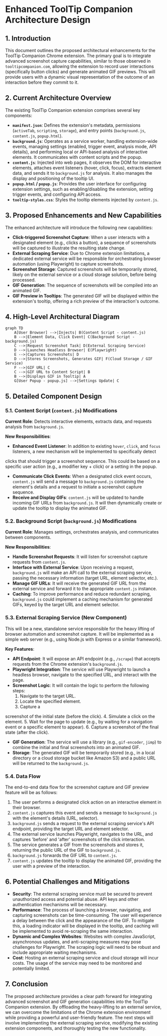 # Enhanced ToolTip Companion Architecture Design

## 1. Introduction

This document outlines the proposed architectural enhancements for the ToolTip Companion Chrome extension. The primary goal is to integrate advanced screenshot capture capabilities, similar to those observed in `tooltipcompanion.com`, allowing the extension to record user interactions (specifically button clicks) and generate animated GIF previews. This will provide users with a dynamic visual representation of the outcome of an interaction before they commit to it.

## 2. Current Architecture Overview

The existing ToolTip Companion extension comprises several key components:

*   **`manifest.json`**: Defines the extension's metadata, permissions (`activeTab`, `scripting`, `storage`), and entry points (`background.js`, `content.js`, `popup.html`).
*   **`background.js`**: Operates as a service worker, handling extension-wide events, managing settings (enabled, trigger event, analysis mode, API details), and performing local or API-based analysis of interactive elements. It communicates with content scripts and the popup.
*   **`content.js`**: Injected into web pages, it observes the DOM for interactive elements, attaches event listeners (hover, click, focus), extracts element data, and sends it to `background.js` for analysis. It also manages the display and positioning of the tooltip UI.
*   **`popup.html` / `popup.js`**: Provides the user interface for configuring extension settings, such as enabling/disabling the extension, setting trigger events, and configuring API access.
*   **`tooltip-styles.css`**: Styles the tooltip elements injected by `content.js`.

## 3. Proposed Enhancements and New Capabilities

The enhanced architecture will introduce the following new capabilities:

*   **Click-triggered Screenshot Capture**: When a user interacts with a designated element (e.g., clicks a button), a sequence of screenshots will be captured to illustrate the resulting state change.
*   **External Scraping Service**: Due to Chrome extension limitations, a dedicated external service will be responsible for orchestrating browser automation (using Playwright) to capture screenshots.
*   **Screenshot Storage**: Captured screenshots will be temporarily stored, likely on the external service or a cloud storage solution, before being processed.
*   **GIF Generation**: The sequence of screenshots will be compiled into an animated GIF.
*   **GIF Preview in Tooltips**: The generated GIF will be displayed within the extension's tooltip, offering a rich preview of the interaction's outcome.

## 4. High-Level Architectural Diagram

```mermaid
graph TD
    A[User Browser] -->|Injects| B(Content Script - content.js)
    B -->|Element Data, Click Event| C(Background Script - background.js)
    C -->|Request Screenshot Task| D(External Scraping Service)
    D -->|Launches Headless Browser| E(Playwright)
    E -->|Captures Screenshots| D
    D -->|Stores Screenshots, Generates GIF| F(Cloud Storage / GIF Service)
    F -->|GIF URL| C
    C -->|GIF URL to Content Script| B
    B -->|Displays GIF in Tooltip| A
    G[User Popup - popup.js] -->|Settings Update| C
```

## 5. Detailed Component Design

### 5.1. Content Script (`content.js`) Modifications

**Current Role**: Detects interactive elements, extracts data, and requests analysis from `background.js`.

**New Responsibilities**:
*   **Enhanced Event Listener**: In addition to existing `hover`, `click`, and `focus` listeners, a new mechanism will be implemented to specifically detect 


clicks that should trigger a screenshot sequence. This could be based on a specific user action (e.g., a modifier key + click) or a setting in the popup.
*   **Communicate Click Events**: When a designated click event occurs, `content.js` will send a message to `background.js` containing the element's details and a request to initiate a screenshot capture sequence.
*   **Receive and Display GIFs**: `content.js` will be updated to handle incoming GIF URLs from `background.js`. It will then dynamically create or update the tooltip to display the animated GIF.

### 5.2. Background Script (`background.js`) Modifications

**Current Role**: Manages settings, orchestrates analysis, and communicates between components.

**New Responsibilities**:
*   **Handle Screenshot Requests**: It will listen for screenshot capture requests from `content.js`.
*   **Interface with External Service**: Upon receiving a request, `background.js` will make an API call to the external scraping service, passing the necessary information (target URL, element selector, etc.).
*   **Manage GIF URLs**: It will receive the generated GIF URL from the external service and forward it to the appropriate `content.js` instance.
*   **Caching**: To improve performance and reduce redundant scraping, `background.js` could implement a caching mechanism for generated GIFs, keyed by the target URL and element selector.

### 5.3. External Scraping Service (New Component)

This will be a new, standalone service responsible for the heavy lifting of browser automation and screenshot capture. It will be implemented as a simple web server (e.g., using Node.js with Express or a similar framework).

**Key Features**:
*   **API Endpoint**: It will expose an API endpoint (e.g., `/scrape`) that accepts requests from the Chrome extension's `background.js`.
*   **Playwright Integration**: The service will use Playwright to launch a headless browser, navigate to the specified URL, and interact with the page.
*   **Screenshot Logic**: It will contain the logic to perform the following steps:
    1.  Navigate to the target URL.
    2.  Locate the specified element.
    3.  Capture a 


screenshot of the initial state (before the click).
    4.  Simulate a click on the element.
    5.  Wait for the page to update (e.g., by waiting for a navigation event or a specific element to appear).
    6.  Capture a screenshot of the final state (after the click).
*   **GIF Generation**: The service will use a library (e.g., `gif-encoder`, `jimp`) to combine the initial and final screenshots into an animated GIF.
*   **Storage**: The generated GIF will be temporarily stored (e.g., in a local directory or a cloud storage bucket like Amazon S3) and a public URL will be returned to the `background.js`.

### 5.4. Data Flow

The end-to-end data flow for the screenshot capture and GIF preview feature will be as follows:

1.  The user performs a designated click action on an interactive element in their browser.
2.  `content.js` captures this event and sends a message to `background.js` with the element's details (URL, selector).
3.  `background.js` sends a request to the external scraping service's API endpoint, providing the target URL and element selector.
4.  The external service launches Playwright, navigates to the URL, and captures 'before' and 'after' screenshots of the click interaction.
5.  The service generates a GIF from the screenshots and stores it, returning the public URL of the GIF to `background.js`.
6.  `background.js` forwards the GIF URL to `content.js`.
7.  `content.js` updates the tooltip to display the animated GIF, providing the user with a preview of the interaction.

## 6. Potential Challenges and Mitigations

*   **Security**: The external scraping service must be secured to prevent unauthorized access and potential abuse. API keys and other authentication mechanisms will be necessary.
*   **Performance**: The process of launching a browser, navigating, and capturing screenshots can be time-consuming. The user will experience a delay between the click and the appearance of the GIF. To mitigate this, a loading indicator will be displayed in the tooltip, and caching will be implemented to avoid re-scraping the same interaction.
*   **Dynamic and Complex Websites**: Websites with complex JavaScript, asynchronous updates, and anti-scraping measures may pose challenges for Playwright. The scraping logic will need to be robust and include appropriate waiting mechanisms.
*   **Cost**: Hosting an external scraping service and cloud storage will incur costs. The usage of the service may need to be monitored and potentially limited.

## 7. Conclusion

The proposed architecture provides a clear path forward for integrating advanced screenshot and GIF generation capabilities into the ToolTip Companion extension. By offloading the heavy-lifting to an external service, we can overcome the limitations of the Chrome extension environment while providing a powerful and user-friendly feature. The next steps will involve implementing the external scraping service, modifying the existing extension components, and thoroughly testing the new functionality.



